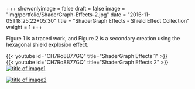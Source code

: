 +++
showonlyimage = false
draft = false
image = "img/portfolio/ShaderGraph-Effects-2.jpg"
date = "2016-11-05T18:25:22+05:30"
title = "ShaderGraph Effects - Shield Effect Collection"
weight = 1
+++

Figure 1 is a traced work, and Figure 2 is a secondary creation using the hexagonal shield explosion effect.
<!--more-->

{{< youtube id="CH7Ro8B77GQ" title="ShaderGraph Effects 1" >}}
\
{{< youtube id="CH7Ro8B77GQ" title="ShaderGraph Effects 2" >}}
\
[![title of image1][1]][1]

[![title of image2][2]][2]

[1]: /img/portfolio/ShaderGraph-Effects-1.jpg
[2]: /img/portfolio/ShaderGraph-Effects-2.jpg
